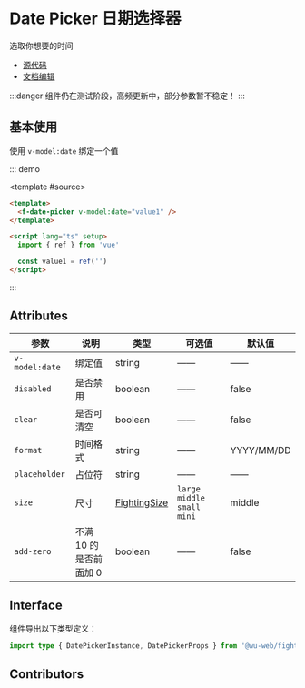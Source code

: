 # Date Picker 日期选择器

选取你想要的时间

- [源代码](https://github.com/FightingDesign/fighting-design/tree/master/packages/fighting-design/date-picker)
- [文档编辑](https://github.com/FightingDesign/fighting-design/blob/master/docs/docs/components/date-picker.md)

:::danger
组件仍在测试阶段，高频更新中，部分参数暂不稳定！
:::

## 基本使用

使用 `v-model:date` 绑定一个值

::: demo

<template #source>
<f-date-picker v-model:date="value1" />
</template>

```html
<template>
  <f-date-picker v-model:date="value1" />
</template>

<script lang="ts" setup>
  import { ref } from 'vue'

  const value1 = ref('')
</script>
```

:::

## Attributes

| 参数           | 说明                   | 类型                                                               | 可选值                          | 默认值     |
| -------------- | ---------------------- | ------------------------------------------------------------------ | ------------------------------- | ---------- |
| `v-model:date` | 绑定值                 | string                                                             | ——                              | ——         |
| `disabled`     | 是否禁用               | boolean                                                            | ——                              | false      |
| `clear`        | 是否可清空             | boolean                                                            | ——                              | false      |
| `format`       | 时间格式               | string                                                             | ——                              | YYYY/MM/DD |
| `placeholder`  | 占位符                 | string                                                             | ——                              | ——         |
| `size`         | 尺寸                   | <a href="/components/interface.html#fightingsize">FightingSize</a> | `large` `middle` `small` `mini` | middle     |
| `add-zero`     | 不满 10 的是否前面加 0 | boolean                                                            | ——                              | false      |

## Interface

组件导出以下类型定义：

```ts
import type { DatePickerInstance, DatePickerProps } from '@wu-web/fighting-design'
```

## Contributors

<a href="https://github.com/Tyh2001" target="_blank">
  <f-avatar round src="https://avatars.githubusercontent.com/u/73180970?v=4" />
</a>

<script setup lang="ts">
  import { ref } from 'vue'

  const value1 = ref('')
</script>
